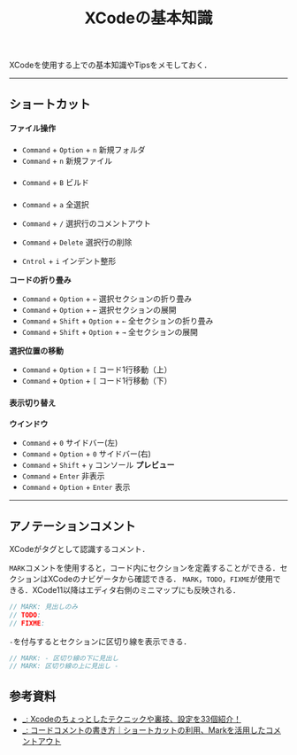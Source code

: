 ﻿---
title: XCodeの基本知識
categories: [ Tool, XCode ]
tags:
  - XCode
  - ショートカット
---

XCodeを使用する上での基本知識やTipsをメモしておく．

****
## ショートカット

#### ファイル操作
- `Command` + `Option` + `n` 新規フォルダ
- `Command` + `n` 新規ファイル


####
- `Command` + `B` ビルド

#### 

- `Command` + `a` 全選択

- `Command` + `/` 選択行のコメントアウト
- `Command` + `Delete` 選択行の削除

- `Cntrol` + `i` インデント整形

**コードの折り畳み**
- `Command` + `Option` + `←` 選択セクションの折り畳み
- `Command` + `Option` + `←` 選択セクションの展開
- `Command` + `Shift` + `Option` + `←` 全セクションの折り畳み
- `Command` + `Shift` + `Option` + `→` 全セクションの展開

**選択位置の移動**
- `Command` + `Option` + `[` コード1行移動（上）
- `Command` + `Option` + `[` コード1行移動（下）


#### 表示切り替え
**ウインドウ**
- `Command` + `0` サイドバー(左)
- `Command` + `Option` + `0` サイドバー(右) 
- `Command` + `Shift` + `y` コンソール
**プレビュー**
- `Command` + `Enter` 非表示
- `Command` + `Option` + `Enter` 表示


****
## アノテーションコメント
XCodeがタグとして認識するコメント．

`MARK`コメントを使用すると，コード内にセクションを定義することができる．セクションはXCodeのナビゲータから確認できる．
`MARK`，`TODO`，`FIXME`が使用できる．XCode11以降はエディタ右側のミニマップにも反映される．

```swift
// MARK: 見出しのみ
// TODO: 
// FIXME:
```

`-`を付与するとセクションに区切り線を表示できる．
```swift
// MARK: - 区切り線の下に見出し
// MARK: 区切り線の上に見出し -
```

## 参考資料

- [_: Xcodeのちょっとしたテクニックや裏技、設定を33個紹介！](https://ios-docs.dev/xcode-technic/)
- [_: コードコメントの書き方｜ショートカットの利用、Markを活用したコメントアウト](https://blog.code-candy.com/xcode_comment_improvement/)

